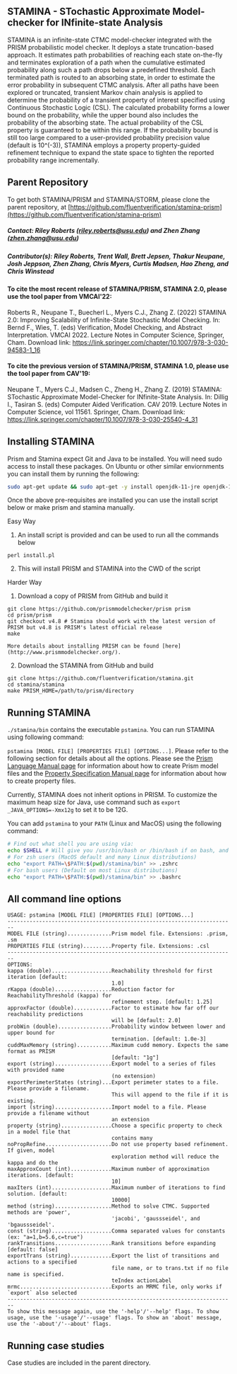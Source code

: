 ## STAMINA - STochastic Approximate Model-checker for INfinite-state Analysis

STAMINA is an infinite-state CTMC model-checker integrated with the PRISM probabilistic model checker. It deploys a state truncation-based approach. It estimates path probabilities of reaching each state on-the-fly and terminates exploration of a path when the cumulative estimated probability along such a path drops below a predefined threshold. Each terminated path is routed to an absorbing state, in order to estimate the error probability in subsequent CTMC analysis.  After all paths have been explored or truncated, transient Markov chain analysis is applied to determine the probability of a transient property of interest specified using Continuous Stochastic Logic (CSL).  The calculated probability forms a lower bound on the probability, while the upper bound also includes the probability of the absorbing state. The actual probability of the CSL property is guaranteed to be within this range. If the probability bound is still too large compared to a user-provided probability precision value (default is 10^(-3)), STAMINA employs a property property-guided refinement technique to expand the state space to tighten the reported probability range incrementally.


## Parent Repository

To get both STAMINA/PRISM and STAMINA/STORM, please clone the parent repository, at [https://github.com/fluentverification/stamina-prism](https://github.com/fluentverification/stamina-prism)

##### Contact: Riley Roberts (riley.roberts@usu.edu) and Zhen Zhang (zhen.zhang@usu.edu)

##### Contributor(s):  Riley Roberts, Trent Wall, Brett Jepsen, Thakur Neupane, Josh Jeppson, Zhen Zhang, Chris Myers, Curtis Madsen, Hao Zheng, and Chris Winstead

#### To cite the most recent release of STAMINA/PRISM, STAMINA 2.0, please use the tool paper from VMCAI'22:
Roberts R., Neupane T., Buecherl L., Myers C.J., Zhang Z. (2022) STAMINA 2.0: Improving Scalability of Infinite-State Stochastic Model Checking. In: Bernd F., Wies, T. (eds) Verification, Model Checking, and Abstract Interpretation. VMCAI 2022. Lecture Notes in Computer Science, Springer, Cham. Download link: https://link.springer.com/chapter/10.1007/978-3-030-94583-1_16

#### To cite the previous version of STAMINA/PRISM, STAMINA 1.0, please use the tool paper from CAV'19:
Neupane T., Myers C.J., Madsen C., Zheng H., Zhang Z. (2019) STAMINA: STochastic Approximate Model-Checker for INfinite-State Analysis. In: Dillig I., Tasiran S. (eds) Computer Aided Verification. CAV 2019. Lecture Notes in Computer Science, vol 11561. Springer, Cham. Download link: https://link.springer.com/chapter/10.1007/978-3-030-25540-4_31

## Installing STAMINA

Prism and Stamina expect Git and Java to be installed. You will need sudo access to install these packages. On Ubuntu or other similar enviornments you can install them by running the following:

```bash
sudo apt-get update && sudo apt-get -y install openjdk-11-jre openjdk-11-jdk git build-essential
```

Once the above pre-requisites are installed you can use the install script below or make prism and stamina manually.

Easy Way
1. An install script is provided and can be used to run all the commands below
```shell
perl install.pl
```
2. This will install PRISM and STAMINA into the CWD of the script

Harder Way
1. Download a copy of PRISM from GitHub and build it
```shell
git clone https://github.com/prismmodelchecker/prism prism
cd prism/prism
git checkout v4.8 # Stamina should work with the latest version of PRISM but v4.8 is PRISM's latest official release
make
```

  	More details about installing PRISM can be found [here](http://www.prismmodelchecker.org/).

2. Download the STAMINA from GitHub and build
```shell
git clone https://github.com/fluentverification/stamina.git
cd stamina/stamina
make PRISM_HOME=/path/to/prism/directory
```

## Running STAMINA

``./stamina/bin`` contains the executable `pstamina`. You can run STAMINA using following command:

`pstamina [MODEL FILE] [PROPERTIES FILE] [OPTIONS...]`. Please refer to the following section for details about all the options. Please see the [Prism Language Manual page](https://www.prismmodelchecker.org/manual/ThePRISMLanguage/Introduction) for information about how to create Prism model files and the [Property Specification Manual page](https://www.prismmodelchecker.org/manual/PropertySpecification/Introduction) for information about how to create property files.

Currently, STAMINA does not inherit options in PRISM. To customize the maximum heap size for Java, use command such as `export _JAVA_OPTIONS=-Xmx12g` to set it to be 12G.

You can add `pstamina` to your `PATH` (Linux and MacOS) using the following command:

```bash
# Find out what shell you are using via:
echo $SHELL # Will give you /usr/bin/bash or /bin/bash if on bash, and /usr/bin/zsh or /bin/zsh if on zsh
# For zsh users (MacOS default and many Linux distributions)
echo "export PATH=\$PATH:$(pwd)/stamina/bin" >> .zshrc
# For bash users (Default on most Linux distributions)
echo "export PATH=\$PATH:$(pwd)/stamina/bin" >> .bashrc
```

## All command line options

```
USAGE: pstamina [MODEL FILE] [PROPERTIES FILE] [OPTIONS...]
------------------------------------------------------------------------
MODEL FILE (string)..............Prism model file. Extensions: .prism, .sm
PROPERTIES FILE (string).........Property file. Extensions: .csl
------------------------------------------------------------------------
OPTIONS:
kappa (double)...................Reachability threshold for first iteration [default:
                                 1.0]
rKappa (double)..................Reduction factor for ReachabilityThreshold (kappa) for
                                 refinement step. [default: 1.25]
approxFactor (double)............Factor to estimate how far off our reachability predictions
                                 will be [default: 2.0]
probWin (double).................Probability window between lower and upper bound for
                                 termination. [default: 1.0e-3]
cuddMaxMemory (string)...........Maximum cudd memory. Expects the same format as PRISM
                                 [default: "1g"]
export (string)..................Export model to a series of files with provided name
                                 (no extension)
exportPerimeterStates (string)...Export perimeter states to a file. Please provide a filename.
                                 This will append to the file if it is existing.
import (string)..................Import model to a file. Please provide a filename without
                                 an extension
property (string)................Choose a specific property to check in a model file that
                                 contains many
noPropRefine.....................Do not use property based refinement. If given, model
                                 exploration method will reduce the kappa and do the
maxApproxCount (int).............Maximum number of approximation iterations. [default:
                                 10]
maxIters (int)...................Maximum number of iterations to find solution. [default:
                                 10000]
method (string)..................Method to solve CTMC. Supported methods are 'power',
                                 'jacobi', 'gaussseidel', and 'bgaussseidel'.
const (string)...................Comma separated values for constants (ex: "a=1,b=5.6,c=true")
rankTransitions..................Rank transitions before expanding [default: false]
exportTrans (string).............Export the list of transitions and actions to a specified
                                 file name, or to trans.txt if no file name is specified.
                                 teIndex actionLabel
mrmc.............................Exports an MRMC file, only works if `export` also selected
------------------------------------------------------------------------
To show this message again, use the '-help'/'--help' flags. To show usage, use the '-usage'/'--usage' flags. To show an 'about' message, use the '-about'/'--about' flags.

```

## Running case studies

Case studies are included in the parent directory.

